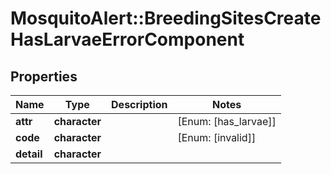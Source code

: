 # MosquitoAlert::BreedingSitesCreateHasLarvaeErrorComponent


## Properties
Name | Type | Description | Notes
------------ | ------------- | ------------- | -------------
**attr** | **character** |  | [Enum: [has_larvae]] 
**code** | **character** |  | [Enum: [invalid]] 
**detail** | **character** |  | 


